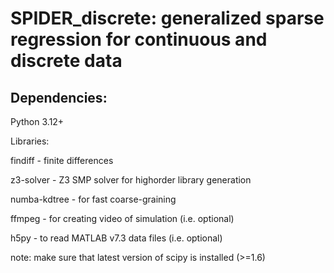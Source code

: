 # SPIDER_discrete: generalized sparse regression for continuous and discrete data

## Dependencies: 
Python 3.12+

Libraries:

findiff - finite differences

z3-solver - Z3 SMP solver for highorder library generation

numba-kdtree - for fast coarse-graining

ffmpeg - for creating video of simulation (i.e. optional)

h5py - to read MATLAB v7.3 data files (i.e. optional)

note: make sure that latest version of scipy is installed (>=1.6)
